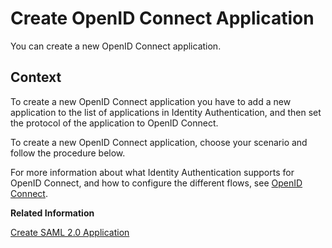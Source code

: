 <!-- loio62fb1c3790324fdf838721406bbb6b66 -->

# Create OpenID Connect Application

You can create a new OpenID Connect application.



## Context

To create a new OpenID Connect application you have to add a new application to the list of applications in Identity Authentication, and then set the protocol of the application to OpenID Connect.

To create a new OpenID Connect application, choose your scenario and follow the procedure below.

For more information about what Identity Authentication supports for OpenID Connect, and how to configure the different flows, see [OpenID Connect](openid-connect-a789c9c.md).

**Related Information**  


[Create SAML 2.0 Application](create-saml-2-0-application-fe3102a.md "You can create a new SAML 2.0 application and customize it to comply with your company requirements.")

